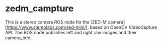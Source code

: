 # zedm_campture
This is a stereo camera ROS node for the [ZED-M camera][https://www.stereolabs.com/zed-mini/], based on OpenCV VideoCapture API. The ROS node publishes left and right raw images and their camera_info.

